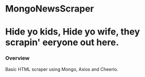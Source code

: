 # MongoNewsScraper

# Hide yo kids, Hide yo wife, they scrapin' eeryone out here.

### Overview

Basic HTML scraper using Mongo, Axios and Cheerio. 
